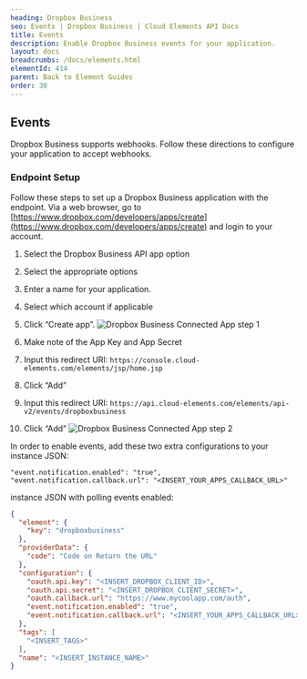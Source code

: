 ```yaml
---
heading: Dropbox Business
seo: Events | Dropbox Business | Cloud Elements API Docs
title: Events
description: Enable Dropbox Business events for your application.
layout: docs
breadcrumbs: /docs/elements.html
elementId: 414
parent: Back to Element Guides
order: 30
---
```


## Events

Dropbox Business supports webhooks.  Follow these directions to configure your application to accept webhooks.

### Endpoint Setup

Follow these steps to set up a Dropbox Business application with the endpoint. Via a web browser, go to [https://www.dropbox.com/developers/apps/create](https://www.dropbox.com/developers/apps/create) and login to your account.

1. Select the Dropbox Business API app option

2. Select the appropriate options

3. Enter a name for your application.

4. Select which account if applicable

5. Click “Create app”.
![Dropbox Business Connected App step 1](http://cloud-elements.com/wp-content/uploads/2016/03/DropboxBusinessAPI1.png)

6. Make note of the App Key and App Secret

7. Input this redirect URI:  `https://console.cloud-elements.com/elements/jsp/home.jsp`

8. Click “Add”

9. Input this redirect URI:  `https://api.cloud-elements.com/elements/api-v2/events/dropboxbusiness`

10. Click “Add”
![Dropbox Business Connected App step 2](http://cloud-elements.com/wp-content/uploads/2016/03/DropboxBusinessAPI2.png)

In order to enable events, add these two extra configurations to your instance JSON:

```
"event.notification.enabled": "true",
"event.notification.callback.url": "<INSERT_YOUR_APPS_CALLBACK_URL>"
```

instance JSON with polling events enabled:

```json
{
  "element": {
    "key": "dropboxbusiness"
  },
  "providerData": {
    "code": "Code on Return the URL"
  },
  "configuration": {
    "oauth.api.key": "<INSERT_DROPBOX_CLIENT_ID>",
    "oauth.api.secret": "<INSERT_DROPBOX_CLIENT_SECRET>",
    "oauth.callback.url": "https://www.mycoolapp.com/auth",
    "event.notification.enabled": "true",
    "event.notification.callback.url": "<INSERT_YOUR_APPS_CALLBACK_URL>"
  },
  "tags": [
    "<INSERT_TAGS>"
  ],
  "name": "<INSERT_INSTANCE_NAME>"
}
```
